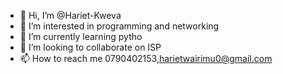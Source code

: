 - 👋 Hi, I’m @Hariet-Kweva
- 👀 I’m interested in programming and networking
- 🌱 I’m currently learning pytho
- 💞️ I’m looking to collaborate on ISP 
- 📫 How to reach me 0790402153,harietwairimu0@gmail.com

<!---
Hariet-Kweva/Hariet-Kweva is a ✨ special ✨ repository because its `README.md` (this file) appears on your GitHub profile.
You can click the Preview link to take a look at your changes.
--->
